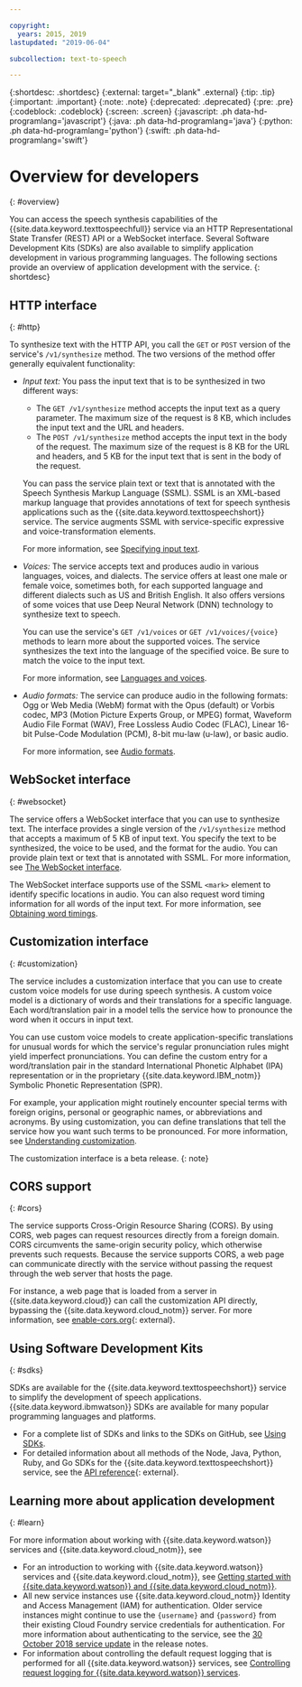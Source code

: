 ```yaml
---

copyright:
  years: 2015, 2019
lastupdated: "2019-06-04"

subcollection: text-to-speech

---
```


{:shortdesc: .shortdesc}
{:external: target="_blank" .external}
{:tip: .tip}
{:important: .important}
{:note: .note}
{:deprecated: .deprecated}
{:pre: .pre}
{:codeblock: .codeblock}
{:screen: .screen}
{:javascript: .ph data-hd-programlang='javascript'}
{:java: .ph data-hd-programlang='java'}
{:python: .ph data-hd-programlang='python'}
{:swift: .ph data-hd-programlang='swift'}

# Overview for developers
{: #overview}

You can access the speech synthesis capabilities of the {{site.data.keyword.texttospeechfull}} service via an HTTP Representational State Transfer (REST) API or a WebSocket interface. Several Software Development Kits (SDKs) are also available to simplify application development in various programming languages. The following sections provide an overview of application development with the service.
{: shortdesc}

## HTTP interface
{: #http}

To synthesize text with the HTTP API, you call the `GET` or `POST` version of the service's `/v1/synthesize` method. The two versions of the method offer generally equivalent functionality:

-   *Input text:* You pass the input text that is to be synthesized in two different ways:
    -   The `GET /v1/synthesize` method accepts the input text as a query parameter. The maximum size of the request is 8 KB, which includes the input text and the URL and headers.
    -   The `POST /v1/synthesize` method accepts the input text in the body of the request. The maximum size of the request is 8 KB for the URL and headers, and 5 KB for the input text that is sent in the body of the request.

    You can pass the service plain text or text that is annotated with the Speech Synthesis Markup Language (SSML). SSML is an XML-based markup language that provides annotations of text for speech synthesis applications such as the {{site.data.keyword.texttospeechshort}} service. The service augments SSML with service-specific expressive and voice-transformation elements.

    For more information, see [Specifying input text](/docs/services/text-to-speech?topic=text-to-speech-usingHTTP#input).
-   *Voices:* The service accepts text and produces audio in various languages, voices, and dialects. The service offers at least one male or female voice, sometimes both, for each supported language and different dialects such as US and British English. It also offers versions of some voices that use Deep Neural Network (DNN) technology to synthesize text to speech.

    You can use the service's `GET /v1/voices` or `GET /v1/voices/{voice}` methods to learn more about the supported voices. The service synthesizes the text into the language of the specified voice. Be sure to match the voice to the input text.

    For more information, see [Languages and voices](/docs/services/text-to-speech?topic=text-to-speech-voices).
-   *Audio formats:* The service can produce audio in the following formats: Ogg or Web Media (WebM) format with the Opus (default) or Vorbis codec, MP3 (Motion Picture Experts Group, or MPEG) format, Waveform Audio File Format (WAV), Free Lossless Audio Codec (FLAC), Linear 16-bit Pulse-Code Modulation (PCM), 8-bit mu-law (u-law), or basic audio.

    For more information, see [Audio formats](/docs/services/text-to-speech?topic=text-to-speech-audioFormats).

## WebSocket interface
{: #websocket}

The service offers a WebSocket interface that you can use to synthesize text. The interface provides a single version of the `/v1/synthesize` method that accepts a maximum of 5 KB of input text. You specify the text to be synthesized, the voice to be used, and the format for the audio. You can provide plain text or text that is annotated with SSML. For more information, see [The WebSocket interface](/docs/services/text-to-speech?topic=text-to-speech-usingWebSocket).

The WebSocket interface supports use of the SSML `<mark>` element to identify specific locations in audio. You can also request word timing information for all words of the input text. For more information, see [Obtaining word timings](/docs/services/text-to-speech?topic=text-to-speech-timing).

## Customization interface
{: #customization}

The service includes a customization interface that you can use to create custom voice models for use during speech synthesis. A custom voice model is a dictionary of words and their translations for a specific language. Each word/translation pair in a model tells the service how to pronounce the word when it occurs in input text.

You can use custom voice models to create application-specific translations for unusual words for which the service's regular pronunciation rules might yield imperfect pronunciations. You can define the custom entry for a word/translation pair in the standard International Phonetic Alphabet (IPA) representation or in the proprietary {{site.data.keyword.IBM_notm}} Symbolic Phonetic Representation (SPR).

For example, your application might routinely encounter special terms with foreign origins, personal or geographic names, or abbreviations and acronyms. By using customization, you can define translations that tell the service how you want such terms to be pronounced. For more information, see [Understanding customization](/docs/services/text-to-speech?topic=text-to-speech-customIntro).

The customization interface is a beta release.
{: note}

## CORS support
{: #cors}

The service supports Cross-Origin Resource Sharing (CORS). By using CORS, web pages can request resources directly from a foreign domain. CORS circumvents the same-origin security policy, which otherwise prevents such requests. Because the service supports CORS, a web page can communicate directly with the service without passing the request through the web server that hosts the page.

For instance, a web page that is loaded from a server in {{site.data.keyword.cloud}} can call the customization API directly, bypassing the {{site.data.keyword.cloud_notm}} server. For more information, see [enable-cors.org](https://enable-cors.org/){: external}.

## Using Software Development Kits
{: #sdks}

SDKs are available for the {{site.data.keyword.texttospeechshort}} service to simplify the development of speech applications. {{site.data.keyword.ibmwatson}} SDKs are available for many popular programming languages and platforms.

-   For a complete list of SDKs and links to the SDKs on GitHub, see [Using SDKs](/docs/services/watson?topic=watson-using-sdks).
-   For detailed information about all methods of the Node, Java, Python, Ruby, and Go SDKs for the {{site.data.keyword.texttospeechshort}} service, see the [API reference](https://{DomainName}/apidocs/text-to-speech){: external}.

## Learning more about application development
{: #learn}

For more information about working with {{site.data.keyword.watson}} services and {{site.data.keyword.cloud_notm}}, see

-   For an introduction to working with {{site.data.keyword.watson}} services and {{site.data.keyword.cloud_notm}}, see [Getting started with {{site.data.keyword.watson}} and {{site.data.keyword.cloud_notm}}](/docs/services/watson?topic=watson-about).
-   All new service instances use {{site.data.keyword.cloud_notm}} Identity and Access Management (IAM) for authentication. Older service instances might continue to use the `{username}` and `{password}` from their existing Cloud Foundry service credentials for authentication. For more information about authenticating to the service, see the [30 October 2018 service update](/docs/services/text-to-speech?topic=text-to-speech-release-notes#October2018) in the release notes.
-   For information about controlling the default request logging that is performed for all {{site.data.keyword.watson}} services, see [Controlling request logging for {{site.data.keyword.watson}} services](/docs/services/watson?topic=watson-gs-logging-overview).
